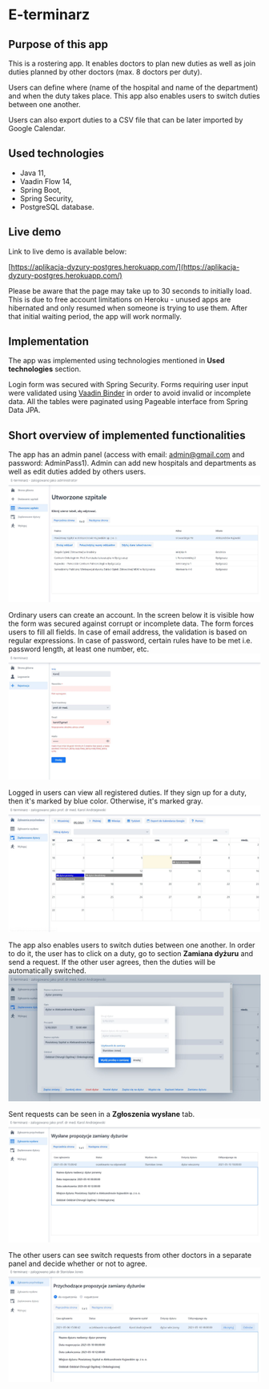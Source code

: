 # E-terminarz

## Purpose of this app
This is a rostering app. It enables doctors to plan new duties as well as join duties planned by other doctors (max. 8 doctors per duty).

Users can define where (name of the hospital and name of the department) and when the duty takes place. 
This app also enables users to switch duties between one another.

Users can also export duties to a CSV file that can be later imported by Google Calendar.


## Used technologies
* Java 11,
* Vaadin Flow 14,
* Spring Boot,
* Spring Security,
* PostgreSQL database.

## Live demo
Link to live demo is available below:

[https://aplikacja-dyzury-postgres.herokuapp.com/](https://aplikacja-dyzury-postgres.herokuapp.com/)

Please be aware that the  page may take up to 30 seconds to initially load. This is due to free account limitations on Heroku - unused apps are hibernated and only resumed when someone is trying to use them. After that initial waiting period, the app will work normally.

## Implementation
The app was implemented using technologies mentioned in **Used technologies** section. 

Login form was secured with Spring Security.
Forms requiring user input were validated using [Vaadin Binder](https://vaadin.com/docs/v14/flow/binding-data/tutorial-flow-components-binder) in order to avoid invalid or incomplete data.
All the tables were paginated using Pageable interface from Spring Data JPA. 

## Short overview of implemented functionalities

The app has an admin panel (access with email: admin@gmail.com and password: AdminPass1). Admin can add new hospitals and departments as well as edit duties added by others users.
![Admin panel](SCREENSHOTS/admin.JPG)



Ordinary users can create an account. In the screen below it is visible how the form was secured against corrupt or incomplete data. The form forces users to fill all fields. In case of email address, the validation is based on regular expressions. In case of password, certain rules have to be met i.e. password length, at least one number, etc.
![User registration](SCREENSHOTS/create_new_user.JPG)



Logged in users can view all registered duties. If they sign up for a duty, then it's marked by blue color. Otherwise, it's marked gray.
![Duty table](SCREENSHOTS/duty_table.JPG)



The app also enables users to switch duties between one another. In order to do it, the user has to click on a duty, go to section **Zamiana dyżuru** and send a request. If the other user agrees, then the duties will be automatically switched.
![Duty swap picture](SCREENSHOTS/duty_swap.JPG)



Sent requests can be seen in a **Zgłoszenia wysłane** tab.
![Sent requests](SCREENSHOTS/sent_requests.JPG)



The other users can see switch requests from other doctors in a separate panel and decide whether or not to agree.
![Received requests](SCREENSHOTS/received_requests.JPG)















